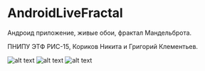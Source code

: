 # AndroidLiveFractal

Андроид приложение, живые обои, фрактал Мандельброта.

ПНИПУ ЭТФ РИС-15, Кориков Никита и Григорий Клементьев.

![alt text](http://i102.fastpic.ru/big/2018/0220/88/b8fdbb9033db1e612e3660ebc0011388.png)
![alt text](http://i102.fastpic.ru/big/2018/0220/c4/9d8e78098b0aafa1f4dce5b4e55964c4.png)
![alt text](http://i102.fastpic.ru/big/2018/0220/db/59b134eff76609c8b36da46aea0b1edb.png)
